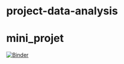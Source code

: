 # project-data-analysis
# mini_projet
[![Binder](https://mybinder.org/badge_logo.svg)](https://mybinder.org/v2/gh/safafr/project-data-analysis/main?filepath=notebook.ipynb)